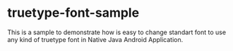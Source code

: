 # truetype-font-sample
This is a sample to demonstrate how is easy to change standart font to use any kind of truetype font in Native Java Android Application.

